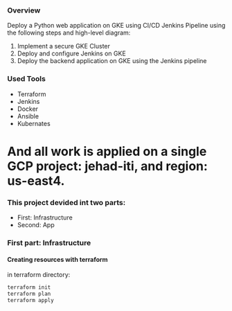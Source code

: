 ### Overview
Deploy a Python web application on GKE using CI/CD Jenkins Pipeline using the following steps and high-level diagram:

1. Implement a secure GKE Cluster
2. Deploy and configure Jenkins on GKE
3. Deploy the backend application on GKE using the Jenkins pipeline


### Used Tools
 - Terraform
 - Jenkins
 - Docker
 - Ansible
 - Kubernates

<!-- ![home_Page Image](./images/terraform.png)
![home_Page Image](./images/docker.png)
![home_Page Image](./images/ansible.png)
![home_Page Image](./images/jenkins.png)
![home_Page Image](./images/kubernetes.png) -->

# And all work is applied on a single GCP project: jehad-iti, and region: us-east4.

<!-- ![home_Page Image](./images/GCP.png =150x150) -->

### This project devided int two parts:
 - First: Infrastructure
 - Second: App

### First part: Infrastructure

#### Creating resources with terraform
in terraform directory:

```bash
terraform init
terraform plan
terraform apply
```
